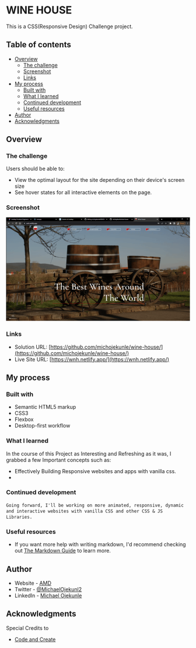 # WINE HOUSE 

This is a CSS(Responsive Design) Challenge project.

## Table of contents

- [Overview](#overview)
  - [The challenge](#the-challenge)
  - [Screenshot](#screenshot)
  - [Links](#links)
- [My process](#my-process)
  - [Built with](#built-with)
  - [What I learned](#what-i-learned)
  - [Continued development](#continued-development)
  - [Useful resources](#useful-resources)
- [Author](#author)
- [Acknowledgments](#acknowledgments)

## Overview

### The challenge

Users should be able to:

- View the optimal layout for the site depending on their device's screen size
- See hover states for all interactive elements on the page.

### Screenshot

![](./images/screenshot.png)

### Links

- Solution URL: [https://github.com/michojekunle/wine-house/](https://github.com/michojekunle/wine-house/)
- Live Site URL: [https://wnh.netlify.app/](https://wnh.netlify.app/)

## My process

### Built with

- Semantic HTML5 markup
- CSS3 
- Flexbox
- Desktop-first workflow

### What I learned

In the course of this Project as Interesting and Refreshing as it was, I grabbed a few Important concepts such as:
- Effectively Building Responsive websites and apps with vanilla css.
- 

### Continued development
```
Going forward, I'll be working on more animated, responsive, dynamic and interactive websites with vanilla CSS and other CSS & JS Libraries.
```


### Useful resources

- If you want more help with writing markdown, I'd recommend checking out [The Markdown Guide](https://www.markdownguide.org/) to learn more.


## Author

- Website - [AMD](https://github.com/michojekunle)
- Twitter - [@MichaelOjekunl2](https://www.twitter.com/MichaelOjekunl2)
- LinkedIn - [Michael Ojekunle](https://www.linkedin.com/in/michael-ojekunle-651a8a232/)


## Acknowledgments

Special Credits to 
- [Code and Create](https://youtube.com/@codeandcreate)
